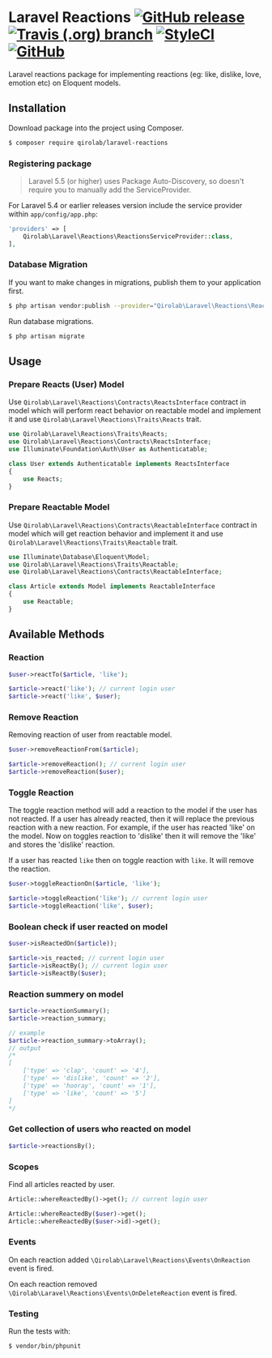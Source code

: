 # Laravel Reactions [![GitHub release](https://img.shields.io/github/release/qirolab/laravel-reactions.svg?style=flat-square)](https://github.com/qirolab/laravel-reactions) [![Travis (.org) branch](https://img.shields.io/travis/qirolab/laravel-reactions/master.svg?style=flat-square)](https://github.com/qirolab/laravel-reactions) [![StyleCI](https://github.styleci.io/repos/140428012/shield?branch=master)](https://github.styleci.io/repos/140428012) [![GitHub](https://img.shields.io/github/license/mashape/apistatus.svg)](https://github.com/qirolab/laravel-reactions)

Laravel reactions package for implementing reactions (eg: like, dislike, love, emotion etc) on Eloquent models.

## Installation

Download package into the project using Composer.

```bash
$ composer require qirolab/laravel-reactions
```

### Registering package
> Laravel 5.5 (or higher) uses Package Auto-Discovery, so doesn't require you to manually add the ServiceProvider.

For Laravel 5.4 or earlier releases version include the service provider within `app/config/app.php`:

```php
'providers' => [
    Qirolab\Laravel\Reactions\ReactionsServiceProvider::class,
],
```

### Database Migration
If you want to make changes in migrations, publish them to your application first.

```bash
$ php artisan vendor:publish --provider="Qirolab\Laravel\Reactions\ReactionsServiceProvider" --tag=migrations
```

Run database migrations.
```bash
$ php artisan migrate
```

## Usage

### Prepare Reacts (User) Model
Use `Qirolab\Laravel\Reactions\Contracts\ReactsInterface` contract in model which will perform react behavior on reactable model and implement it and use `Qirolab\Laravel\Reactions\Traits\Reacts` trait.

```php
use Qirolab\Laravel\Reactions\Traits\Reacts;
use Qirolab\Laravel\Reactions\Contracts\ReactsInterface;
use Illuminate\Foundation\Auth\User as Authenticatable;

class User extends Authenticatable implements ReactsInterface
{
    use Reacts;
}
```

### Prepare Reactable Model

Use `Qirolab\Laravel\Reactions\Contracts\ReactableInterface` contract in model which will get reaction behavior and implement it and use `Qirolab\Laravel\Reactions\Traits\Reactable` trait.

```php
use Illuminate\Database\Eloquent\Model;
use Qirolab\Laravel\Reactions\Traits\Reactable;
use Qirolab\Laravel\Reactions\Contracts\ReactableInterface;

class Article extends Model implements ReactableInterface
{
    use Reactable;
}
```

## Available Methods

### Reaction
```php
$user->reactTo($article, 'like');

$article->react('like'); // current login user
$article->react('like', $user);
```

### Remove Reaction
Removing reaction of user from reactable model.
```php
$user->removeReactionFrom($article);

$article->removeReaction(); // current login user
$article->removeReaction($user);
```

### Toggle Reaction
The toggle reaction method will add a reaction to the model if the user has not reacted. If a user has already reacted, then it will replace the previous reaction with a new reaction. For example, if the user has reacted 'like' on the model. Now on toggles reaction to 'dislike' then it will remove the 'like' and stores the 'dislike' reaction.

If a user has reacted `like` then on toggle reaction with `like`. It will remove the reaction.

```php
$user->toggleReactionOn($article, 'like');

$article->toggleReaction('like'); // current login user
$article->toggleReaction('like', $user);
```

### Boolean check if user reacted on model

```php
$user->isReactedOn($article));

$article->is_reacted; // current login user
$article->isReactBy(); // current login user
$article->isReactBy($user);
```

### Reaction summery on model
```php
$article->reactionSummary();
$article->reaction_summary;

// example
$article->reaction_summary->toArray();
// output
/*
[
    ['type' => 'clap', 'count' => '4'],
    ['type' => 'dislike', 'count' => '2'],
    ['type' => 'hooray', 'count' => '1'],
    ['type' => 'like', 'count' => '5']
]
*/
```

### Get collection of users who reacted on model
```php
$article->reactionsBy();
```

### Scopes
Find all articles reacted by user.
```php
Article::whereReactedBy()->get(); // current login user

Article::whereReactedBy($user)->get();
Article::whereReactedBy($user->id)->get();
```

### Events

On each reaction added `\Qirolab\Laravel\Reactions\Events\OnReaction` event is fired.

On each reaction removed `\Qirolab\Laravel\Reactions\Events\OnDeleteReaction` event is fired.

### Testing

Run the tests with:

```bash
$ vendor/bin/phpunit
```